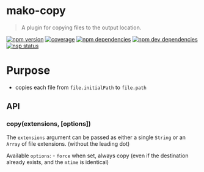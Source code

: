 # mako-copy

> A plugin for copying files to the output location.

[![npm version][npm-badge]][npm]
[![coverage][coveralls-badge]][coveralls]
[![npm dependencies][david-badge]][david]
[![npm dev dependencies][david-dev-badge]][david-dev]
[![nsp status][nsp-badge]][nsp]

# Purpose

 - copies each file from `file.initialPath` to `file.path`

## API

### copy(extensions, [options])

The `extensions` argument can be passed as either a single `String` or an
`Array` of file extensions. (without the leading dot)

Available `options`: - `force` when set, always copy (even if the destination
already exists, and the `mtime` is identical)


[coveralls-badge]: https://img.shields.io/coveralls/makojs/copy.svg
[coveralls]: https://coveralls.io/github/makojs/copy
[david-badge]: https://img.shields.io/david/makojs/copy.svg
[david-dev-badge]: https://img.shields.io/david/dev/makojs/copy.svg
[david-dev]: https://david-dm.org/makojs/copy#info=devDependencies
[david]: https://david-dm.org/makojs/copy
[npm-badge]: https://img.shields.io/npm/v/mako-copy.svg
[npm]: https://www.npmjs.com/package/mako-copy
[nsp-badge]: https://nodesecurity.io/orgs/mako/projects/df9c77bd-9be3-4da2-946f-5e50540b258f/badge
[nsp]: https://nodesecurity.io/orgs/mako/projects/df9c77bd-9be3-4da2-946f-5e50540b258f
